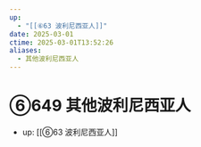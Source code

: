 ```yaml
---
up:
  - "[[⑥63 波利尼西亚人]]"
date: 2025-03-01
ctime: 2025-03-01T13:52:26
aliases:
  - 其他波利尼西亚人
---
```


# ⑥649 其他波利尼西亚人

- up: [[⑥63 波利尼西亚人]]
